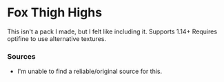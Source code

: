 # Fox Thigh Highs
This isn't a pack I made, but I felt like including it. Supports 1.14+
Requires optifine to use alternative textures.

### Sources
- I'm unable to find a reliable/original source for this.
